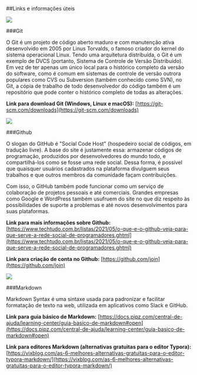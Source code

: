 ##Links e informações úteis

![](https://cdn.iconscout.com/icon/free/png-256/git-225996.png)


###Git

O Git é um projeto de código aberto maduro e com manutenção ativa desenvolvido em 2005 por Linus Torvalds, o famoso criador do kernel do sistema operacional Linux.
Tendo uma arquitetura distribuída, o Git é um exemplo de DVCS (portanto, Sistema de Controle de Versão Distribuído). Em vez de ter apenas um único local para o histórico completo da versão do software, como é comum em sistemas de controle de versão outrora populares como CVS ou Subversion (também conhecido como SVN), no Git, a cópia de trabalho de todo desenvolvedor do código também é um repositório que pode conter o histórico completo de todas as alterações. 

**Link para download Git (Windows, Linux e macOS):** [https://git-scm.com/downloads](https://git-scm.com/downloads)

![](https://cdn.iconscout.com/icon/free/png-256/github-153-675523.png)

###Github

O slogan do GitHub é "Social Code Host" (hospedeiro social de códigos, em tradução livre). A base do site é justamente essa: armazenar códigos de programação, produzidos por desenvolvedores do mundo todo, e compartilhá-los como se fosse uma rede social. Dessa forma, é possível que quaisquer usuários cadastrados na plataforma divulguem seus trabalhos e que outros membros da comunidade façam contribuições.

Com isso, o GitHub também pode funcionar como um serviço de colaboração de projetos pessoais e até comerciais. Grandes empresas como Google e WordPress também usufruem do site no que diz respeito às possibilidades de suporte a problemas e até novos desenvolvimentos para suas plataformas.

**Link para mais informações sobre Github:** [https://www.techtudo.com.br/listas/2021/05/o-que-e-o-github-veja-para-que-serve-a-rede-social-de-programadores.ghtml](https://www.techtudo.com.br/listas/2021/05/o-que-e-o-github-veja-para-que-serve-a-rede-social-de-programadores.ghtml)

**Link para criação de conta no Github:** [https://github.com/join](https://github.com/join)

![](https://cdn.iconscout.com/icon/free/png-256/markdown-1-457956.png)

###Markdown

Markdown Syntax é uma sintaxe usada para padronizar e facilitar formatação de texto na web, utilizada em aplicativos como Slack e GitHub.

**Link para guia básico de Markdown:** [https://docs.pipz.com/central-de-ajuda/learning-center/guia-basico-de-markdown#open](https://docs.pipz.com/central-de-ajuda/learning-center/guia-basico-de-markdown#open)

**Link para editores Markdown (alternativas gratuitas para o editor Typora):** [https://vixblog.com/as-6-melhores-alternativas-gratuitas-para-o-editor-typora-markdown/](https://vixblog.com/as-6-melhores-alternativas-gratuitas-para-o-editor-typora-markdown/)
